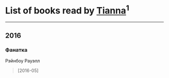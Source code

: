 # List of books read by [Tianna](https://plus.google.com/108107916628702171952)<sup>1</sup>
---

## 2016

### Фанатка
Рэйнбоу Рауэлл
> [2016-05] 



